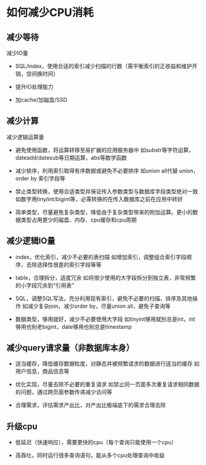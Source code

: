 # 如何减少CPU消耗

## 减少等待

减少IO量

- SQL/index，使用合适的索引减少扫描的行数（需平衡索引的正收益和维护开销，空间换时间）

- 提升IO处理能力

- 加cache/加磁盘/SSD

## 减少计算

减少逻辑运算量

- 避免使用函数，将运算转移至易扩展的应用服务器中 如substr等字符运算，dateadd/datesub等日期运算，abs等数学函数

- 减少排序，利用索引取得有序数据或避免不必要排序 如union all代替 union，order by 索引字段等

- 禁止类型转换，使用合适类型并保证传入参数类型与数据库字段类型绝对一致 如数字用tiny/int/bigint等，必需转换的在传入数据库之前在应用中转好

- 简单类型，尽量避免复杂类型，降低由于复杂类型带来的附加运算。更小的数据类型占用更少的磁盘、内存、cpu缓存和cpu周期

## 减少逻辑IO量

- index，优化索引，减少不必要的表扫描 如增加索引，调整组合索引字段顺序，去除选择性很差的索引字段等等

- table，合理拆分，适度冗余 如将很少使用的大字段拆分到独立表，非常频繁的小字段冗余到“引用表”

- SQL，调整SQL写法，充分利用现有索引，避免不必要的扫描，排序及其他操作 如减少复杂join，减少order by，尽量union all，避免子查询等

- 数据类型，够用就好，减少不必要使用大字段 如tinyint够用就别总是int，int够用也别老bigint，date够用也别总是timestamp

## 减少query请求量（非数据库本身）

- 适当缓存，降低缓存数据粒度，对静态并被频繁请求的数据进行适当的缓存 如用户信息，商品信息等

- 优化实现，尽量去除不必要的重复请求 如禁止同一页面多次重复请求相同数据的问题，通过跨页面参数传递减少访问等

- 合理需求，评估需求产出比，对产出比极端底下的需求合理去除

## 升级cpu

- 低延迟（快速响应），需要更快的cpu（每个查询只能使用一个cpu）

- 高吞吐，同时运行很多查询语句，能从多个cpu处理查询中收益
